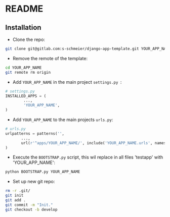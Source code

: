 # README

## Installation
- Clone the repo:

```bash
git clone git@gitlab.com:s-schmeier/django-app-template.git YOUR_APP_NAME
```

- Remove the remote of the template:

```bash
cd YOUR_APP_NAME
git remote rm origin
```

- Add `YOUR_APP_NAME` in the main project `settings.py `:

```python
# settings.py
INSTALLED_APPS = (
        ...,
        'YOUR_APP_NAME',
)
```

- Add `YOUR_APP_NAME` to the main projects `urls.py`:

```python
# urls.py
urlpatterns = patterns('',
       ...,
       url(r'^apps/YOUR_APP_NAME/', include('YOUR_APP_NAME.urls', namespace="YOUR_APP_NAME")),
)
```

- Execute the `BOOTSTRAP.py` script, this wil replace in all files 'testapp' with 'YOUR_APP_NAME':

```bash
python BOOTSTRAP.py YOUR_APP_NAME
```

- Set up new git repo:

```bash
rm -r .git/
git init
git add .
git commit -m "Init."
git checkout -b develop
```
